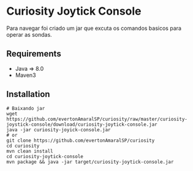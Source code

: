 Curiosity Joytick Console
===========

Para navegar foi criado um jar que excuta os comandos basicos para operar as sondas.


Requirements
-------------------

 * Java => 8.0
 * Maven3
 

Installation
--------------

    # Baixando jar
    wget https://github.com/evertonAmaralSP/curiosity/raw/master/curiosity-joystick-console/download/curiosity-joytick-console.jar
    java -jar curiosity-joyick-console.jar
    # or
    git clone https://github.com/evertonAmaralSP/curiosity
    cd curiosity
    mvn clean install
    cd curiosity-joytick-console
    mvn package && java -jar target/curiosity-joytick-console.jar
    
